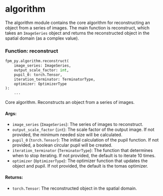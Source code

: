# algorithm

The algorithm module contains the core algorithm for reconstructing an object from a series of images. The main function is reconstruct, which takes an `ImageSeries` object and returns the reconstructed object in the spatial domain (as a complex value).

### Function: reconstruct

```python
fpm_py.algorithm.reconstruct(
    image_series: ImageSeries,
    output_scale_factor: int,
    pupil_0: torch.Tensor,
    iteration_terminator: TerminatorType,
    optimizer: OptimizerType
):
    ...
```

Core algorithm. Reconstructs an object from a series of images.

#### Args:
- `image_series` (`ImageSeries`): The series of images to reconstruct.
- `output_scale_factor` (`int`): The scale factor of the output image. If not provided, the minimum needed size will be calculated.
- `pupil_0` (`torch.Tensor`): The initial calculation of the pupil function. If not provided, a boolean circular pupil will be created.
- `iteration_terminator` (`TerminatorType`): The function that determines when to stop iterating. If not provided, the default is to iterate 10 times.
- `optimizer` (`OptimizerType`): The optimizer function that updates the object and pupil. If not provided, the default is the tomas optimizer.

#### Returns:
- `torch.Tensor`: The reconstructed object in the spatial domain.


